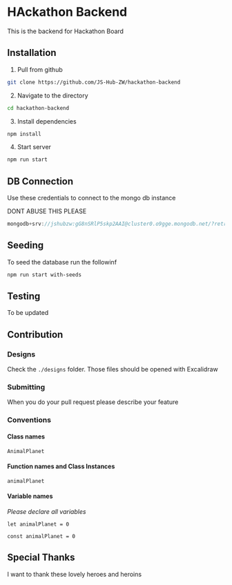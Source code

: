 # HAckathon Backend

This is the backend for Hackathon Board

## Installation

1. Pull from github 

```sh
git clone https://github.com/JS-Hub-ZW/hackathon-backend 
```

2. Navigate to the directory


```sh
cd hackathon-backend
```

3. Install dependencies

```sh
npm install
```

4. Start server

```sh
npm run start
```


## DB Connection
Use these credentials to connect to the mongo db instance

DONT ABUSE THIS PLEASE

```js
mongodb+srv://jshubzw:gG8nSRlP5skp2AAI@cluster0.o9gge.mongodb.net/?retryWrites=true&w=majority&appName=Cluster0
```

## Seeding

To seed the database run the followinf

```sh
npm run start with-seeds
```

## Testing
To be updated


## Contribution

### Designs
Check the `./designs` folder. Those files should be opened with Excalidraw

### Submitting
When you do your pull request please describe your feature

### Conventions

#### Class names

`AnimalPlanet`

#### Function names and Class Instances

`animalPlanet`

#### Variable names

*Please declare all variables*

`let animalPlanet = 0`

`const animalPlanet = 0`

## Special Thanks

I want to thank these lovely heroes and heroins










